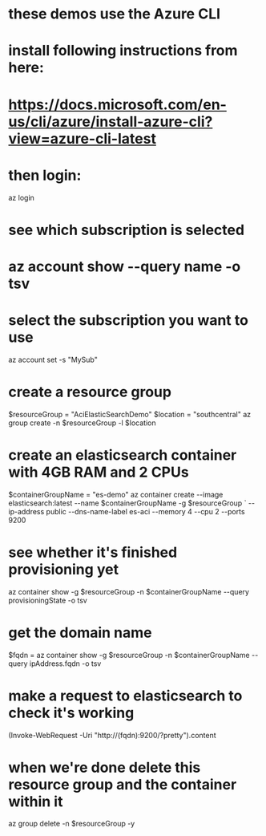 # these demos use the Azure CLI
# install following instructions from here:
# https://docs.microsoft.com/en-us/cli/azure/install-azure-cli?view=azure-cli-latest
# then login:
az login
# see which subscription is selected
# az account show --query name -o tsv
# select the subscription you want to use
az account set -s "MySub"

# create a resource group
$resourceGroup = "AciElasticSearchDemo"
$location = "southcentral"
az group create -n $resourceGroup -l $location

# create an elasticsearch container with 4GB RAM and 2 CPUs
$containerGroupName = "es-demo"
az container create --image elasticsearch:latest --name $containerGroupName -g $resourceGroup `
        --ip-address public --dns-name-label es-aci --memory 4 --cpu 2 --ports 9200

# see whether it's finished provisioning yet
az container show -g $resourceGroup -n $containerGroupName --query provisioningState -o tsv

# get the domain name
$fqdn = az container show -g $resourceGroup -n $containerGroupName --query ipAddress.fqdn -o tsv

# make a request to elasticsearch to check it's working
(Invoke-WebRequest -Uri "http://$($fqdn):9200/?pretty").content

# when we're done delete this resource group and the container within it
az group delete -n $resourceGroup -y
